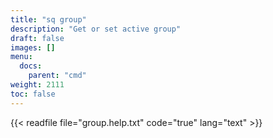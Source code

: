 ```yaml
---
title: "sq group"
description: "Get or set active group"
draft: false
images: []
menu:
  docs:
    parent: "cmd"
weight: 2111
toc: false
---
```


{{< readfile file="group.help.txt" code="true" lang="text" >}}
